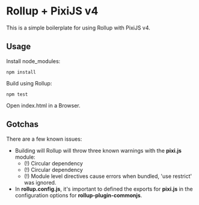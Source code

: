 # Rollup + PixiJS v4

This is a simple boilerplate for using Rollup with PixiJS v4.

## Usage

Install node_modules:

```
npm install
```

Build using Rollup:

```
npm test
```

Open index.html in a Browser.

## Gotchas

There are a few known issues:

- Building will Rollup will throw three known warnings with the **pixi.js** module:
    - (!) Circular dependency
    - (!) Circular dependency
    - (!) Module level directives cause errors when bundled, 'use restrict' was ignored.
- In **rollup.config.js**, it's important to defined the exports for **pixi.js** in the configuration options for **rollup-plugin-commonjs**.
